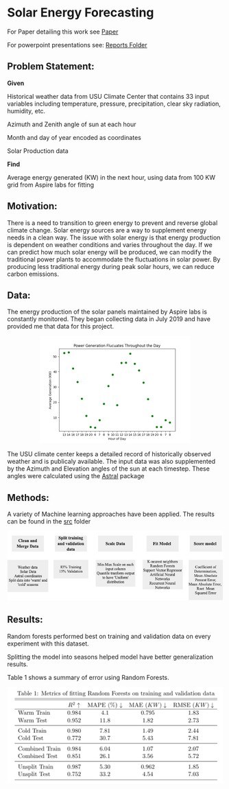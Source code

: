 # Solar Energy Forecasting
For Paper detailing this work see <a href="https://www.overleaf.com/read/nybprsncxpxf" > Paper </a>

For powerpoint presentations see: <a href="https://github.com/bradley-p/Solar_Energy_Forecasting/blob/main/Reports:Notes/" >Reports Folder </a>

## Problem Statement: 
**Given**

Historical weather data from USU Climate Center that contains 33 input variables including temperature, pressure, precipitation, clear sky radiation, humidity, etc.

Azimuth and Zenith angle of sun at each hour

Month and day of year encoded as coordinates

Solar Production data

**Find**

Average energy generated (KW) in the next hour, using data from 100 KW grid from Aspire labs for fitting

## Motivation: 
There is a need to transition to green energy to prevent and reverse global climate change. Solar energy sources are a way to supplement energy needs in a clean way. The issue with solar energy is that energy production is dependent on weather conditions and varies throughout the day. If we can predict how much solar energy will be produced, we can modify the traditional power plants to accommodate the fluctuations in solar power. By producing less traditional energy during peak solar hours, we can reduce carbon emissions.
## Data:
The energy production of the solar panels maintained by Aspire labs is constantly monitored. They began collecting data in July 2019 and have provided me that data for this project. 
<p align="center">
<img width='350' height='250' src='images/Power_Generation_Fluctuates.png'>
</p>

The USU climate center keeps a detailed record of historically observed weather and is publicaly available. The input data was also supplemented by the Azimuth and Elevation angles of the sun at each timestep. These angles were calculated using the <a href='https://github.com/bradley-p/Solar_Energy_Forecasting/tree/main/src'>Astral</a> package 

## Methods:
A variety of Machine learning approaches have been applied. The results can be found in the <a href='https://github.com/bradley-p/Solar_Energy_Forecasting/tree/main/src'> src</a> folder

<p align="center">
<img src='images/methods.png'>
</p>

## Results: 
Random forests performed best on training and validation data on every experiment with this dataset. 

Splitting the model into seasons helped model have better generalization results.

Table 1 shows a summary of error using Random Forests.
<p align="center">
<img src='images/Table1.png'>
</p>



